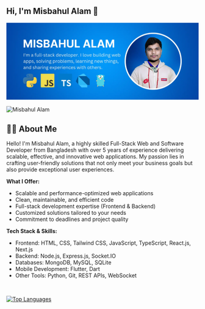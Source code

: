 ## Hi, I'm Misbahul Alam 👋

[<img src='https://raw.githubusercontent.com/misbahul-alam/misbahul-alam/refs/heads/main/cover.webp' alt='Misbahul Alam'>](https://github.com/misbahul-alam/)

 <p align="left"> <img src="https://komarev.com/ghpvc/?username=misbahul-alam&label=Profile%20views&color=0e75b6&style=flat" alt="Misbahul Alam" /> </p>

## 👨‍💻 About Me

Hello! I'm Misbahul Alam, a highly skilled Full-Stack Web and Software Developer from Bangladesh with over 5 years of experience delivering scalable, effective, and innovative web applications. My passion lies in crafting user-friendly solutions that not only meet your business goals but also provide exceptional user experiences.

**What I Offer:**

- Scalable and performance-optimized web applications
- Clean, maintainable, and efficient code
- Full-stack development expertise (Frontend & Backend)
- Customized solutions tailored to your needs
- Commitment to deadlines and project quality

**Tech Stack & Skills:**

- Frontend: HTML, CSS, Tailwind CSS, JavaScript, TypeScript, React.js, Next.js
- Backend: Node.js, Express.js, Socket.IO
- Databases: MongoDB, MySQL, SQLite
- Mobile Development: Flutter, Dart
- Other Tools: Python, Git, REST APIs, WebSocket

<br>
<p align="left">
  <a href="https://github.com/misbahul-alam" align="left"><img src="https://github-readme-stats.vercel.app/api/top-langs/?username=misbahul-alam&langs_count=10&title_color=a855f7&text_color=000&icon_color=000&bg_color=fffff&hide_border=false&locale=en&custom_title=Top%20%Languages" alt="Top Languages" /></a>
</p>
